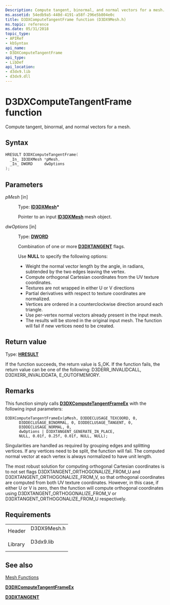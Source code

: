 ```yaml
---
Description: Compute tangent, binormal, and normal vectors for a mesh.
ms.assetid: 54edb9a5-440d-4191-a58f-296e5b804e0c
title: D3DXComputeTangentFrame function (D3DX9Mesh.h)
ms.topic: reference
ms.date: 05/31/2018
topic_type: 
- APIRef
- kbSyntax
api_name: 
- D3DXComputeTangentFrame
api_type: 
- LibDef
api_location: 
- d3dx9.lib
- d3dx9.dll
---
```


# D3DXComputeTangentFrame function

Compute tangent, binormal, and normal vectors for a mesh.

## Syntax


```C++
HRESULT D3DXComputeTangentFrame(
  _In_ ID3DXMesh *pMesh,
  _In_ DWORD     dwOptions
);
```



## Parameters

<dl> <dt>

*pMesh* \[in\]
</dt> <dd>

Type: **[**ID3DXMesh**](id3dxmesh.md)\***

Pointer to an input [**ID3DXMesh**](id3dxmesh.md) mesh object.

</dd> <dt>

*dwOptions* \[in\]
</dt> <dd>

Type: **[**DWORD**](https://msdn.microsoft.com/library/Aa383751(v=VS.85).aspx)**

Combination of one or more [**D3DXTANGENT**](https://msdn.microsoft.com/library/Bb205467(v=VS.85).aspx) flags.

Use **NULL** to specify the following options:

-   Weight the normal vector length by the angle, in radians, subtended by the two edges leaving the vertex.
-   Compute orthogonal Cartesian coordinates from the UV texture coordinates.
-   Textures are not wrapped in either U or V directions
-   Partial derivatives with respect to texture coordinates are normalized.
-   Vertices are ordered in a counterclockwise direction around each triangle.
-   Use per-vertex normal vectors already present in the input mesh.
-   The results will be stored in the original input mesh. The function will fail if new vertices need to be created.

</dd> </dl>

## Return value

Type: **[**HRESULT**](https://msdn.microsoft.com/library/Bb401631(v=MSDN.10).aspx)**

If the function succeeds, the return value is S\_OK. If the function fails, the return value can be one of the following: D3DERR\_INVALIDCALL, D3DXERR\_INVALIDDATA, E\_OUTOFMEMORY.

## Remarks

This function simply calls [**D3DXComputeTangentFrameEx**](d3dxcomputetangentframeex.md) with the following input parameters:


```
D3DXComputeTangentFrameEx(pMesh, D3DDECLUSAGE_TEXCOORD, 0,   
      D3DDECLUSAGE_BINORMAL, 0, D3DDECLUSAGE_TANGENT, 0, 
      D3DDECLUSAGE_NORMAL, 0, 
      dwOptions | D3DXTANGENT_GENERATE_IN_PLACE,
      NULL, 0.01f, 0.25f, 0.01f, NULL, NULL);
```



Singularities are handled as required by grouping edges and splitting vertices. If any vertices need to be split, the function will fail. The computed normal vector at each vertex is always normalized to have unit length.

The most robust solution for computing orthogonal Cartesian coordinates is to not set flags D3DXTANGENT\_ORTHOGONALIZE\_FROM\_U and D3DXTANGENT\_ORTHOGONALIZE\_FROM\_V, so that orthogonal coordinates are computed from both UV texture coordinates. However, in this case, if either U or V is zero, then the function will compute orthogonal coordinates using D3DXTANGENT\_ORTHOGONALIZE\_FROM\_V or D3DXTANGENT\_ORTHOGONALIZE\_FROM\_U respectively.

## Requirements



|                    |                                                                                        |
|--------------------|----------------------------------------------------------------------------------------|
| Header<br/>  | <dl> <dt>D3DX9Mesh.h</dt> </dl> |
| Library<br/> | <dl> <dt>D3dx9.lib</dt> </dl>   |



## See also

<dl> <dt>

[Mesh Functions](dx9-graphics-reference-d3dx-functions-mesh.md)
</dt> <dt>

[**D3DXComputeTangentFrameEx**](d3dxcomputetangentframeex.md)
</dt> <dt>

[**D3DXTANGENT**](https://msdn.microsoft.com/library/Bb205467(v=VS.85).aspx)
</dt> </dl>

 

 




